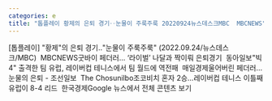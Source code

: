 ```yaml
---
categories: e
title: "톱플레이 황제의 은퇴 경기‥눈물이 주룩주룩 20220924뉴스데스크MBC  MBCNEWS"
---
```

[톱플레이] "황제"의 은퇴 경기‥"눈물이 주룩주룩" (2022.09.24/뉴스데스크/MBC)&nbsp;&nbsp;MBCNEWS굿바이 페더러… ‘라이벌’ 나달과 짝이뤄 은퇴경기&nbsp;&nbsp;동아일보"빅4" 출격한 팀 유럽, 레이버컵 테니스에서 팀 월드에 역전패&nbsp;&nbsp;매일경제울어버린 페더러… 눈물의 은퇴 - 조선일보&nbsp;&nbsp;The Chosunilbo조코비치 혼자 2승…레이버컵 테니스 이틀째 유럽이 8-4 리드&nbsp;&nbsp;한국경제Google 뉴스에서 전체 콘텐츠 보기